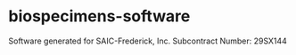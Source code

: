 biospecimens-software
=====================

Software generated for SAIC-Frederick, Inc. Subcontract Number: 29SX144